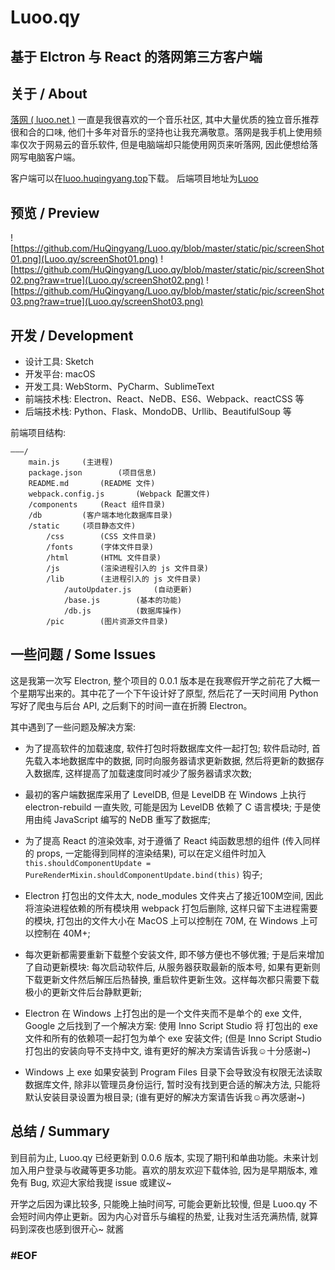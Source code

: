 # Luoo.qy
## 基于 Elctron 与 React 的落网第三方客户端

## 关于 / About
[落网 ( luoo.net )](http://www.luoo.net/) 一直是我很喜欢的一个音乐社区, 其中大量优质的独立音乐推荐很和合的口味, 他们十多年对音乐的坚持也让我充满敬意。落网是我手机上使用频率仅次于网易云的音乐软件, 但是电脑端却只能使用网页来听落网, 因此便想给落网写电脑客户端。

客户端可以在[luoo.huqingyang.top](http://luoo.huqingyang.top)下载。
后端项目地址为[Luoo](https://github.com/HuQingyang/Luoo)

## 预览 / Preview
![https://github.com/HuQingyang/Luoo.qy/blob/master/static/pic/screenShot01.png](Luoo.qy/screenShot01.png)
![https://github.com/HuQingyang/Luoo.qy/blob/master/static/pic/screenShot02.png?raw=true](Luoo.qy/screenShot02.png)
![https://github.com/HuQingyang/Luoo.qy/blob/master/static/pic/screenShot03.png?raw=true](Luoo.qy/screenShot03.png)

## 开发 / Development
* 设计工具: Sketch
* 开发平台: macOS
* 开发工具: WebStorm、PyCharm、SublimeText
* 前端技术栈: Electron、React、NeDB、ES6、Webpack、reactCSS 等
* 后端技术栈: Python、Flask、MondoDB、Urllib、BeautifulSoup 等

前端项目结构:
```
———/
	main.js		(主进程)
	package.json		(项目信息)
	README.md		(README 文件)
	webpack.config.js		(Webpack 配置文件)
	/components		(React 组件目录)
	/db			(客户端本地化数据库目录)
	/static		(项目静态文件)
		/css		(CSS 文件目录)
		/fonts		(字体文件目录)
		/html		(HTML 文件目录)
		/js			(渲染进程引入的 js 文件目录)
		/lib		(主进程引入的 js 文件目录)
			/autoUpdater.js		(自动更新)
			/base.js		(基本的功能)
			/db.js			(数据库操作)
		/pic		(图片资源文件目录)
```

## 一些问题 / Some Issues
这是我第一次写 Electron, 整个项目的 0.0.1 版本是在我寒假开学之前花了大概一个星期写出来的。其中花了一个下午设计好了原型, 然后花了一天时间用 Python 写好了爬虫与后台 API, 之后剩下的时间一直在折腾 Electron。

其中遇到了一些问题及解决方案:

* 为了提高软件的加载速度, 软件打包时将数据库文件一起打包; 软件启动时, 首先载入本地数据库中的数据, 同时向服务器请求更新数据, 然后将更新的数据存入数据库, 这样提高了加载速度同时减少了服务器请求次数;

* 最初的客户端数据库采用了 LevelDB, 但是 LevelDB 在 Windows 上执行 electron-rebuild 一直失败, 可能是因为 LevelDB 依赖了 C 语言模块; 于是使用由纯 JavaScript 编写的 NeDB 重写了数据库;

* 为了提高 React 的渲染效率, 对于遵循了 React 纯函数思想的组件 (传入同样的 props, 一定能得到同样的渲染结果), 可以在定义组件时加入 `this.shouldComponentUpdate = PureRenderMixin.shouldComponentUpdate.bind(this)` 钩子; 

* Electron 打包出的文件太大, node_modules 文件夹占了接近100M空间, 因此将渲染进程依赖的所有模块用 webpack 打包后删除, 这样只留下主进程需要的模块, 打包出的文件大小在 MacOS 上可以控制在 70M, 在 Windows 上可以控制在 40M+;

* 每次更新都需要重新下载整个安装文件, 即不够方便也不够优雅; 于是后来增加了自动更新模块: 每次启动软件后, 从服务器获取最新的版本号, 如果有更新则下载更新文件然后解压后热替换, 重启软件更新生效。这样每次都只需要下载极小的更新文件后台静默更新;

* Electron 在 Windows 上打包出的是一个文件夹而不是单个的 exe 文件, Google 之后找到了一个解决方案: 使用 Inno Script Studio 将 打包出的 exe 文件和所有的依赖项一起打包为单个 exe 安装文件; (但是 Inno Script Studio 打包出的安装向导不支持中文, 谁有更好的解决方案请告诉我☺️十分感谢~)

* Windows 上 exe 如果安装到 Program Files 目录下会导致没有权限无法读取数据库文件, 除非以管理员身份运行, 暂时没有找到更合适的解决方法, 只能将默认安装目录设置为根目录; (谁有更好的解决方案请告诉我☺️再次感谢~)

## 总结 / Summary
到目前为止, Luoo.qy 已经更新到 0.0.6 版本, 实现了期刊和单曲功能。未来计划加入用户登录与收藏等更多功能。喜欢的朋友欢迎下载体验, 因为是早期版本, 难免有 Bug, 欢迎大家给我提 issue 或建议~

开学之后因为课比较多, 只能晚上抽时间写, 可能会更新比较慢, 但是 Luoo.qy 不会短时间内停止更新。因为内心对音乐与编程的热爱, 让我对生活充满热情, 就算码到深夜也感到很开心~ 就酱

### #EOF

















